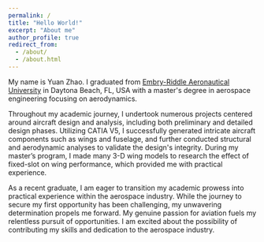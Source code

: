 ```yaml
---
permalink: /
title: "Hello World!"
excerpt: "About me"
author_profile: true
redirect_from: 
  - /about/
  - /about.html
---
```


My name is Yuan Zhao.
I graduated from [Embry-Riddle Aeronautical University](https://daytonabeach.erau.edu/) in Daytona Beach, FL, USA with a master's degree in aerospace engineering focusing on aerodynamics.

Throughout my academic journey, I undertook numerous projects centered around aircraft design and analysis, including both preliminary and detailed design phases. Utilizing CATIA V5, I successfully generated intricate aircraft components such as wings and fuselage, and further conducted structural and aerodynamic analyses to validate the design's integrity. During my master’s program, I made many 3-D wing models to research the effect of fixed-slot on wing performance, which provided me with practical experience.

As a recent graduate, I am eager to transition my academic prowess into practical experience within the aerospace industry. While the journey to secure my first opportunity has been challenging, my unwavering determination propels me forward. My genuine passion for aviation fuels my relentless pursuit of opportunities. I am excited about the possibility of contributing my skills and dedication to the aerospace industry.